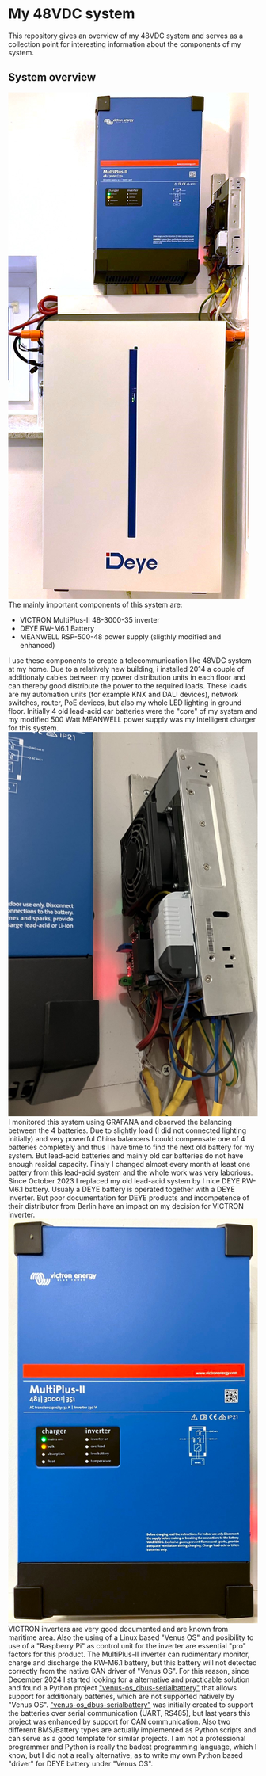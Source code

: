 # My 48VDC system
This repository gives an overview of my 48VDC system and serves as a collection point for interesting information about the components of my system.

## System overview
![48VDC_System_overview.jpg](./pictures/48VDC_System_overview.jpg)
The mainly important components of this system are:
  - VICTRON MultiPlus-II 48-3000-35 inverter
  - DEYE RW-M6.1 Battery
  - MEANWELL RSP-500-48 power supply (sligthly modified and enhanced)

I use these components to create a telecommunication like 48VDC system at my home. Due to a relatively new building, i installed 2014 a couple of additionaly cables between my power distribution units in each floor and can thereby good distribute the power to the required loads.
These loads are my automation units (for example KNX and DALI devices), network switches, router, PoE devices, but also my whole LED lighting in ground floor.
Initially 4 old lead-acid car batteries were the "core" of my system and my modified 500 Watt MEANWELL power supply was my intelligent charger for this system.
![48VDC_Power_supply.jpg](./pictures/48VDC_Power_supply.jpg)
I monitored this system using GRAFANA and observed the balancing between the 4 batteries.
Due to slightly load (I did not connected lighting initially) and very powerful China balancers I could compensate one of 4 batteries completely and thus I have time to find the next old battery for my system.
But lead-acid batteries and mainly old car batteries do not have enough residal capacity. Finaly I changed almost every month at least one battery from this lead-acid system and the whole work was very laborious.   
Since October 2023 I replaced my old lead-acid system by I nice DEYE RW-M6.1 battery. Usualy a DEYE battery is operated together with a DEYE inverter. But poor documentation for DEYE products and incompetence of their distributor from Berlin have an impact on my decision for VICTRON inverter.
![VICTRON_Multiplus_II.jpg](./pictures/VICTRON_Multiplus_II.jpg)
VICTRON inverters are very good documented and are known from maritime area. Also the using of a Linux based "Venus OS" and posibility to use of a "Raspberry Pi" as control unit for the inverter are essential "pro" factors for this product.
The MultiPlus-II inverter can rudimentary monitor, charge and discharge the RW-M6.1 battery, but this battery will not detected correctly from the native CAN driver of "Venus OS". For this reason, since December 2024 I started looking for a alternative and practicable solution and found a Python project ["venus-os_dbus-serialbattery"](https://github.com/mr-manuel/venus-os_dbus-serialbattery/tree/master) that allows support for additionaly batteries, which are not supported natively by "Venus OS".
["venus-os_dbus-serialbattery"](https://github.com/mr-manuel/venus-os_dbus-serialbattery/tree/master) was initially created to support the batteries over serial communication (UART, RS485), but last years this project was enhanced by support for CAN communication. Also two different BMS/Battery types are actually implemented as Python scripts and can serve as a good template for similar projects.
I am not a professional programmer and Python is really the badest programming language, which I know, but I did not a really alternative, as to write my own Python based "driver" for DEYE battery under "Venus OS".
